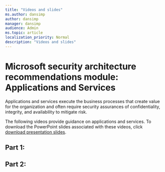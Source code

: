 ```yaml
---
title: "Videos and slides"
ms.author: dansimp
author: dansimp
manager: dansimp
audience: Admin
ms.topic: article
localization_priority: Normal
description: "Videos and slides"
---
```


# Microsoft security architecture recommendations module: Applications and Services
Applications and services execute the business processes that create value for the organization and often require security assurances of confidentiality, integrity, and availability to mitigate risk.

The following videos provide guidance on applications and services. To download the PowerPoint slides associated with these videos, click [download presentation slides](https://docs.microsoft.com/microsoft-365/downloads/security-compass-presentation.pptx).

## Part 1:

## Part 2:



